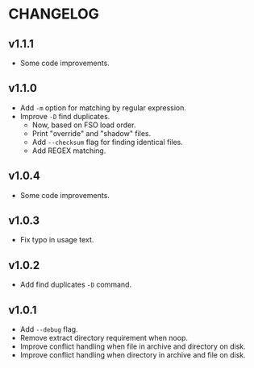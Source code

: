 # CHANGELOG

## v1.1.1

* Some code improvements.


## v1.1.0

* Add `-m` option for matching by regular expression.
* Improve `-D` find duplicates.
    - Now, based on FSO load order.
    - Print "override" and "shadow" files.
    - Add `--checksum` flag for finding identical files.
    - Add REGEX matching.


## v1.0.4

* Some code improvements.


## v1.0.3

* Fix typo in usage text.


## v1.0.2

* Add find duplicates `-D` command.


## v1.0.1

* Add `--debug` flag.
* Remove extract directory requirement when noop.
* Improve conflict handling when file in archive and directory on disk.
* Improve conflict handling when directory in archive and file on disk.
